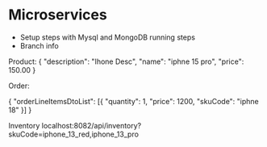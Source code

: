 # Microservices
 
- Setup steps with Mysql and MongoDB running steps
- Branch info

Product:
{
"description": "Ihone Desc",
"name": "iphne 15 pro",
"price": 150.00
}

Order:

{
"orderLineItemsDtoList": [{
"quantity": 1,
"price": 1200,
"skuCode": "iphne 18"
}]
}

Inventory
localhost:8082/api/inventory?skuCode=iphone_13_red,iphone_13_pro